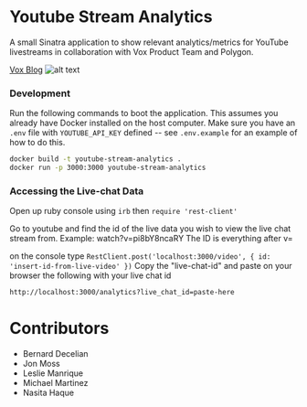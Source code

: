 # Youtube Stream Analytics

A small Sinatra application to show relevant analytics/metrics for
YouTube livestreams in collaboration with Vox Product Team and Polygon. 

[Vox Blog](https://product.voxmedia.com/2017/8/10/16115358/doing-it-live-lessons-from-vox-products-2017-summer-interns?utm_campaign=product.voxmedia&utm_content=chorus&utm_medium=social&utm_source=twitter)
![alt text](https://i.imgur.com/32XmZMd.png "screenshot")

### Development

Run the following commands to boot the application. This assumes you
already have Docker installed on the host computer. Make sure you have
an `.env` file with `YOUTUBE_API_KEY` defined -- see `.env.example` for
an example of how to do this.

```bash
docker build -t youtube-stream-analytics .
docker run -p 3000:3000 youtube-stream-analytics
```
### Accessing the Live-chat Data

Open up ruby console using ` irb ` 
then ` require 'rest-client' `

Go to youtube and find the id of the live data you wish to view the live chat stream from. 
Example: watch?v=pi8bY8ncaRY
The ID is everything after v= 

on the console type 
``` RestClient.post('localhost:3000/video', { id: 'insert-id-from-live-video' }) ```
Copy the "live-chat-id" and paste on your browser the following with your live chat id

``` http://localhost:3000/analytics?live_chat_id=paste-here ```

# Contributors

* Bernard Decelian
* Jon Moss
* Leslie Manrique
* Michael Martinez
* Nasita Haque
 